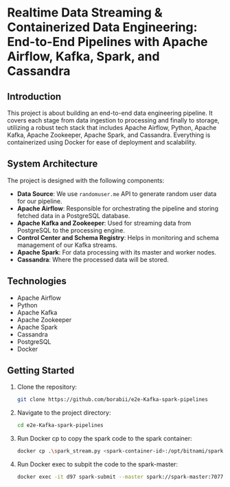 # Realtime Data Streaming & Containerized Data Engineering: End-to-End Pipelines with Apache Airflow, Kafka, Spark, and Cassandra

## Introduction

This project is about building an end-to-end data engineering pipeline. It covers each stage from data ingestion to processing and finally to storage, utilizing a robust tech stack that includes Apache Airflow, Python, Apache Kafka, Apache Zookeeper, Apache Spark, and Cassandra. Everything is containerized using Docker for ease of deployment and scalability.

## System Architecture

The project is designed with the following components:

- **Data Source**: We use `randomuser.me` API to generate random user data for our pipeline.
- **Apache Airflow**: Responsible for orchestrating the pipeline and storing fetched data in a PostgreSQL database.
- **Apache Kafka and Zookeeper**: Used for streaming data from PostgreSQL to the processing engine.
- **Control Center and Schema Registry**: Helps in monitoring and schema management of our Kafka streams.
- **Apache Spark**: For data processing with its master and worker nodes.
- **Cassandra**: Where the processed data will be stored.

## Technologies

- Apache Airflow
- Python
- Apache Kafka
- Apache Zookeeper
- Apache Spark
- Cassandra
- PostgreSQL
- Docker

## Getting Started

1. Clone the repository:

   ```bash
   git clone https://github.com/borabii/e2e-Kafka-spark-pipelines
   ```

2. Navigate to the project directory:

   ```bash
   cd e2e-Kafka-spark-pipelines
   ```

3. Run Docker cp to copy the spark code to the spark container:

   ```bash
   docker cp .\spark_stream.py <spark-container-id>:/opt/bitnami/spark/spark-apps/spark_stream.py
   ```

4. Run Docker exec to subpit the code to the spark-master:
   ```bash
   docker exec -it d97 spark-submit --master spark://spark-master:7077 /opt/bitnami/spark/spark-apps/spark_connection.py
   ```
